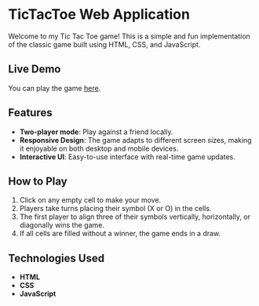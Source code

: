 # TicTacToe Web Application

Welcome to my Tic Tac Toe game! This is a simple and fun implementation of the classic game built using HTML, CSS, and JavaScript.

## Live Demo

You can play the game [here](https://pooja742.github.io/TicTacToe/).

## Features

- **Two-player mode**: Play against a friend locally.
- **Responsive Design**: The game adapts to different screen sizes, making it enjoyable on both desktop and mobile devices.
- **Interactive UI**: Easy-to-use interface with real-time game updates.

## How to Play

1. Click on any empty cell to make your move.
2. Players take turns placing their symbol (X or O) in the cells.
3. The first player to align three of their symbols vertically, horizontally, or diagonally wins the game.
4. If all cells are filled without a winner, the game ends in a draw.

## Technologies Used

- **HTML**
- **CSS**
- **JavaScript**
